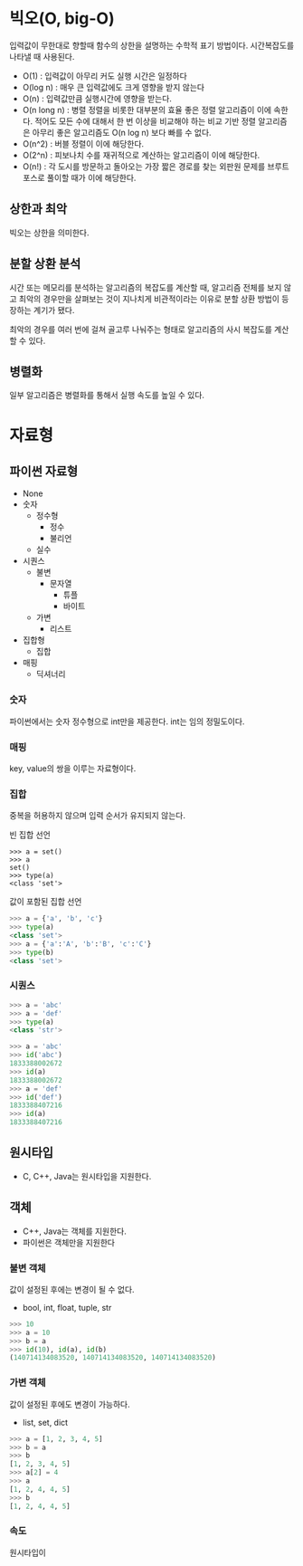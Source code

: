 # 빅오(O, big-O)
입력값이 무한대로 향할때 함수의 상한을 설명하는 수학적 표기 방법이다.
시간복잡도를 나타낼 때 사용된다. 
* O(1) : 입력값이 아무리 커도 실행 시간은 일정하다
* O(log n) : 매우 큰 입력값에도 크게 영향을 받지 않는다
* O(n) : 입력값만큼 실행시간에 영향을 받는다. 
* O(n long n) : 병렬 정렬을 비롯한 대부분의 효율 좋은 정렬 알고리즘이 이에 속한다. 적어도 모든 수에 대해서 한 번 이상을 비교해야 하는 비교 기반 정렬 알고리즘은 아무리 좋은 알고리즘도 O(n log n) 보다 빠를 수 없다. 
* O(n^2) : 버블 정렬이 이에 해당한다. 
* O(2^n) : 피보나치 수를 재귀적으로 계산하는 알고리즘이 이에 해당한다. 
* O(n!) : 각 도시를 방문하고 돌아오는 가장 짧은 경로를 찾는 외판원 문제를 브루트 포스로 풀이할 때가 이에 해당한다. 

## 상한과 최악
빅오는 상한을 의미한다. 

## 분할 상환 분석
시간 또는 메모리를 분석하는 알고리즘의 복잡도를 계산할 때, 알고리즘 전체를 보지 않고 최악의 경우만을 살펴보는 것이 지나치게 비관적이라는 이유로 분할 상환 방법이 등장하는 계기가 됐다.

최악의 경우를 여러 번에 걸쳐 골고루 나눠주는 형태로 알고리즘의 사시 복잡도를 계산할 수 있다. 

## 병렬화
일부 알고리즘은 병렬화를 통해서 실행 속도를 높일 수 있다. 

# 자료형
## 파이썬 자료형
* None
* 숫자
    * 정수형
	  * 정수
	  * 불리언
	* 실수
* 시퀀스
	* 불변
	  * 문자열
		* 튜플
		* 바이트
	* 가변
		* 리스트
* 집합형
	* 집합
* 매핑
	* 딕셔너리

### 숫자
파이썬에서는 숫자 정수형으로 int만을 제공한다. int는 임의 정밀도이다. 

### 매핑 
key, value의 쌍을 이루는 자료형이다. 

### 집합
중복을 허용하지 않으며 입력 순서가 유지되지 않는다.

빈 집합 선언
``` 
>>> a = set()
>>> a
set()
>>> type(a)
<class 'set'>
``` 
값이 포함된 집합 선언
``` python
>>> a = {'a', 'b', 'c'}
>>> type(a)
<class 'set'>
>>> a = {'a':'A', 'b':'B', 'c':'C'}
>>> type(b)
<class 'set'>
```

### 시퀀스
``` python 
>>> a = 'abc'
>>> a = 'def'
>>> type(a)
<class 'str'>
```

``` python 
>>> a = 'abc'
>>> id('abc')
1833388002672
>>> id(a)
1833388002672
>>> a = 'def'
>>> id('def')
1833388407216
>>> id(a)
1833388407216
```
## 원시타입
* C, C++, Java는 원시타입을 지원한다.
## 객체
* C++, Java는 객체를 지원한다. 
* 파이썬은 객체만을 지원한다
### 불변 객체 
값이 설정된 후에는 변경이 될 수 없다. 

* bool, int, float, tuple, str
``` python 
>>> 10
>>> a = 10
>>> b = a
>>> id(10), id(a), id(b)
(140714134083520, 140714134083520, 140714134083520)
```
### 가변 객체 
값이 설정된 후에도 변경이 가능하다. 

* list, set, dict
``` python 
>>> a = [1, 2, 3, 4, 5]
>>> b = a
>>> b
[1, 2, 3, 4, 5]
>>> a[2] = 4
>>> a
[1, 2, 4, 4, 5]
>>> b
[1, 2, 4, 4, 5]
```

### 속도
원시타입이 
